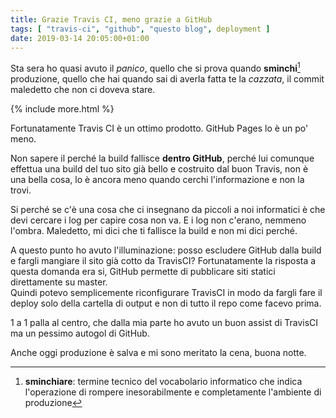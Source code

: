 ```yaml
---
title: Grazie Travis CI, meno grazie a GitHub
tags: [ "travis-ci", "github", "questo blog", deployment ]
date: 2019-03-14 20:05:00+01:00
---
```


Sta sera ho quasi avuto il _panico_, quello che si prova quando **sminchi**[^1] produzione, quello che hai quando sai di averla fatta te la _cazzata_, il commit maledetto che non ci doveva stare.

{% include more.html %}

Fortunatamente Travis CI è un ottimo prodotto. GitHub Pages lo è un po' meno.

Non sapere il perché la build fallisce **dentro GitHub**, perché lui comunque effettua una build del tuo sito già bello e costruito dal buon Travis, non è una bella cosa, lo è ancora meno quando cerchi l'informazione e non la trovi.

Si perché se c'è una cosa che ci insegnano da piccoli a noi informatici è che devi cercare i log per capire cosa non va. E i log non c'erano, nemmeno l'ombra. Maledetto, mi dici che ti fallisce la build e non mi dici perché.

A questo punto ho avuto l'illuminazione: posso escludere GitHub dalla build e fargli mangiare il sito già cotto da TravisCI? Fortunatamente la risposta a questa domanda era si, GitHub permette di pubblicare siti statici direttamente su master.  
Quindi potevo semplicemente riconfigurare TravisCI in modo da fargli fare il deploy solo della cartella di output e non di tutto il repo come facevo prima.

1 a 1 palla al centro, che dalla mia parte ho avuto un buon assist di TravisCI ma un pessimo autogol di GitHub.

Anche oggi produzione è salva e mi sono meritato la cena, buona notte.

[^1]: **sminchiare**: termine tecnico del vocabolario informatico che indica l'operazione di rompere inesorabilmente e completamente l'ambiente di produzione
